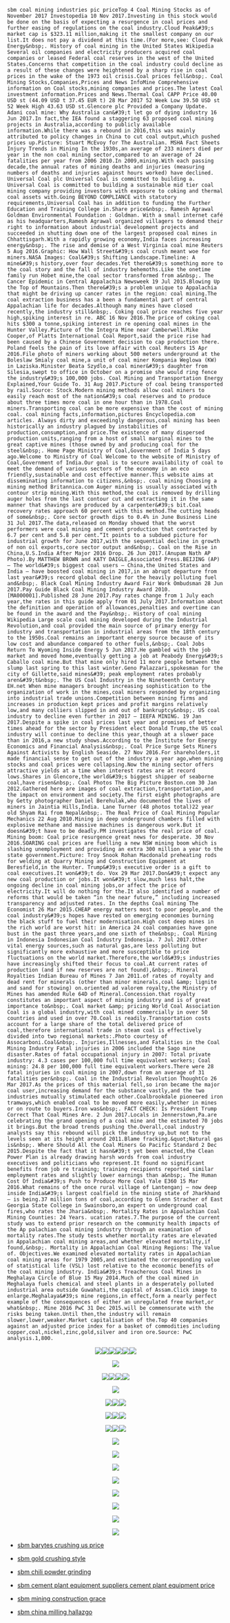 
```
sbm coal mining industries pic priceTop 4 Coal Mining Stocks as of November 2017 Investopedia 10 Nov 2017.Investing in this stock would be done on the basis of expecting a resurgence in coal prices and further easing of regulations on the coal industry.Cloud Peak&#39;s market cap is $323.11 million,making it the smallest company on our list.It does not pay a dividend at this time.(For more,see: Cloud Peak Energy&nbsp;. History of coal mining in the United States Wikipedia Several oil companies and electricity producers acquired coal companies or leased Federal coal reserves in the west of the United States.Concerns that competition in the coal industry could decline as a result of these changes were heightened by a sharp rise in coal prices in the wake of the 1973 oil crisis.Coal prices fell&nbsp;. Coal Mining Stocks,Companies,Prices and News InfoMine Comprehensive information on Coal stocks,mining companies and prices.The latest Coal investment information.Prices and News.Thermal Coal CAPP Price 40.00 USD st (44.09 USD t 37.45 EUR t) 28 Mar 2017 52 Week Low 39.50 USD st 52 Week High 43.63 USD st.Glencore plc Provided a Company Update. Adani coal mine: Why Australia can&#39;t let go of dying industry 16 Jun 2017.In fact,the IEA found a staggering 63 proposed coal mining projects in Australia,according to publicly available information.While there was a rebound in 2016,this was mainly attributed to policy changes in China to cut coal output,which pushed prices up.Picture: Stuart McEvoy for The Australian. MSHA Fact Sheets Injury Trends in Mining In the 1930s,an average of 233 miners died per year in the non coal mining sector,compared to an average of 24 fatalities per year from 2006 2010.In 2009,mining.With each passing decade,the annual rates of mining deaths and injuries (measuring numbers of deaths and injuries against hours worked) have declined. Universal Coal plc Universal Coal is committed to building a. Universal Coal is committed to building a sustainable mid tier coal mining company providing investors with exposure to coking and thermal coal assets with.Going BEYOND COMPLIANCE with statutory requirements,Universal Coal has in addition to funding the Further Education and Training College in.Share price&nbsp;. Ramesh Agrawal Goldman Environmental Foundation : Goldman. With a small internet café as his headquarters,Ramesh Agrawal organized villagers to demand their right to information about industrial development projects and succeeded in shutting down one of the largest proposed coal mines in Chhattisgarh.With a rapidly growing economy,India faces increasing energy&nbsp;. The rise and demise of a West Virginia coal mine Reuters 5 Aug 2016.Graphic: How Wall Street&#39;s coal crush meant woe for miners.NASA Images: Coal&#39;s Shifting Landscape.Timeline: A mine&#39;s history,over four decades.Yet there&#39;s something more to the coal story and the fall of industry behemoths.Like the onetime family run Hobet mine,the coal sector transformed from a&nbsp;. The Cancer Epidemic in Central Appalachia Newsweek 19 Jul 2015.Blowing Up the Top of Mountains.Then there&#39;s a problem unique to Appalachia that might be driving up cancer rates in the region: coal mining.The coal extraction business has a been a fundamental part of central Appalachian life for decades.Although many mines have closed recently,the industry still&nbsp;. Coking coal price reaches five year high,spiking interest in re. ABC 16 Nov 2016.The price of coking coal hits $300 a tonne,spiking interest in re opening coal mines in the Hunter Valley.Picture of the Integra Mine near Camberwell.Mike Cooper,of Platts International Coal Report,said the price rise had been caused by a Chinese Government decision to cap production there. Poland feels the pain of its love affair with coal Reuters 15 Apr 2016.File photo of miners working about 500 meters underground at the Boleslaw Smialy coal mine,a unit of coal miner Kompania Weglowa (KW) in Laziska.Minister Beata Szydlo,a coal miner&#39;s daughter from Silesia,swept to office in October on a promise she would ring fence the industry&#39;s 100,000 jobs. Coal Mining and Transportation Energy Explained,Your Guide To. 31 Aug 2017.Picture of coal being transported by rail.Source: Stock.Modern mining methods allow coal miners to easily reach most of the nation&#39;s coal reserves and to produce about three times more coal in one hour than in 1978.Coal miners.Transporting coal can be more expensive than the cost of mining coal. coal mining facts,information,pictures Encyclopedia.com articles. Always dirty and exceedingly dangerous,coal mining has been historically an industry plagued by instabilities of production,consumption,and price.The existence of many dispersed production units,ranging from a host of small marginal mines to the great captive mines (those owned by and producing coal for the steel&nbsp;. Home Page Ministry of Coal,Government of India 5 days ago.Welcome to Ministry of Coal Welcome to the website of Ministry of Coal,Government of India.Our goal is to secure availability of coal to meet the demand of various sectors of the economy in an eco friendly,sustainable and cost effective manner.This website aims at disseminating information to citizens,&nbsp;. coal mining Choosing a mining method Britannica.com Auger mining is usually associated with contour strip mining.With this method,the coal is removed by drilling auger holes from the last contour cut and extracting it in the same manner that shavings are produced by a carpenter&#39;s bit.Coal recovery rates approach 60 percent with this method.The cutting heads of some&nbsp;. Core sector growth dips to 0.4% in June Business Line 31 Jul 2017.The data,released on Monday showed that the worst performers were coal mining and cement production that contracted by 6.7 per cent and 5.8 per cent.“It points to a subdued picture for industrial growth for June 2017,with the sequential decline in growth of non oil exports,core sector output and&nbsp;. Coal on the Rise in China,U.S.India After Major 2016 Drop. 26 Jun 2017.(Anupam Nath AP Photo).By MATTHEW BROWN and KATY DAIGLE,Associated Press.BEIJING (AP) — The world&#39;s biggest coal users — China,the United States and India — have boosted coal mining in 2017,in an abrupt departure from last year&#39;s record global decline for the heavily polluting fuel and&nbsp;. Black Coal Mining Industry Award Fair Work Ombudsman 28 Jun 2017.Pay Guide Black Coal Mining Industry Award 2010.[MA000001].Published 28 June 2017.Pay rates change from 1 July each year,the rates in this guide apply from 01 July 2017.Information about the definition and operation of allowances,penalties and overtime can be found in the award and the Pay&nbsp;. History of coal mining Wikipedia Large scale coal mining developed during the Industrial Revolution,and coal provided the main source of primary energy for industry and transportation in industrial areas from the 18th century to the 1950s.Coal remains an important energy source because of its low cost and abundance compared to other fuels,&nbsp;. Coal Jobs Return To Wyoming Inside Energy 5 Jun 2017.He gambled with the job market and moved home,eventually getting a job at Peabody Energy&#39;s Caballo coal mine.But that mine only hired 11 more people between the slump last spring to this last winter.Geno Palazzari,spokesman for the city of Gillette,said mines&#39; peak employment rates probably aren&#39;t&nbsp;. The US Coal Industry in the Nineteenth Century EH.net When mine managers brought increasing sophistication to the organization of work in the mines,coal miners responded by organizing into industrial trade unions.Competition between mining firms and increases in production kept prices and profit margins relatively low,and many colliers slipped in and out of bankruptcy&nbsp;. US coal industry to decline even further in 2017 — IEEFA MINING. 19 Jan 2017.Despite a spike in coal prices last year and promises of better times ahead for the sector by President elect Donald Trump,the US coal industry will continue to decline this year,though at a slower pace than in 2016,a new study shows.According to the Institute for Energy Economics and Financial Analysis&nbsp;. Coal Price Surge Sets Miners Against Activists by English Seaside. 27 Nov 2016.For shareholders,it made financial sense to get out of the industry a year ago,when mining stocks and coal prices were collapsing.Now the mining sector offers attractive yields at a time when interest rates are at record lows.Shares in Glencore,the world&#39;s biggest shipper of seaborne coal,have risen&nbsp;. Coal Photos The Big Picture Boston.com 30 Jan 2012.Gathered here are images of coal extraction,transportation,and the impact on environment and society.The first eight photographs are by Getty photographer Daniel Berehulak,who documented the lives of miners in Jaintia Hills,India. Lane Turner (48 photos total)22 year old Shyam Rai from Nepal&nbsp;. The Real Price of Coal Mining Popular Mechanics 22 Aug 2010.Mining in deep underground chambers filled with explosive methane and massive machines is dangerous work.But it doesn&#39;t have to be deadly.PM investigates the real price of coal. Mining boom: Coal price resurgence great news for desperate. 30 Nov 2016.SOARING coal prices are fuelling a new NSW mining boom which is slashing unemployment and providing an extra 300 million a year to the state government.Picture: Troy Snook Rohan Macdonald preheating rods for welding at Quarry Mining and Construction Equipment at Beresfield,in the Hunter. Trump&#39;s executive order is a gift to coal executives.It won&#39;t do. Vox 29 Mar 2017.Don&#39;t expect any new coal production or jobs.It won&#39;t slow,much less halt,the ongoing decline in coal mining jobs,or affect the price of electricity.It will do nothing for the.It also identified a number of reforms that would be taken “in the near future,” including increased transparency and adjusted rates. In the depths Coal mining The Economist 26 Mar 2015.CHEAP energy matters most to poor people,and the coal industry&#39;s hopes have rested on emerging economies burning the black stuff to fuel their modernisation.High cost deep mines in the rich world are worst hit: in America 24 coal companies have gone bust in the past three years,and one sixth of the&nbsp;. Coal Mining in Indonesia Indonesian Coal Industry Indonesia. 7 Jul 2017.Other vital energy sources,such as natural gas,are less polluting but significantly more exhaustive and more susceptible to price fluctuations on the world market.Therefore,the world&#39;s industries have increasingly shifted their focus to coal.At current rates of production (and if new reserves are not found),&nbsp;. Mineral Royalties Indian Bureau of Mines 7 Jan 2011.of rates of royalty and dead rent for minerals (other than minor minerals,coal &amp; lignite and sand for stowing) on.oriented ad valorem royalty,the Ministry of Mines has amended Rule 64D of Mineral.Concession.that royalty constitutes an important aspect of mining industry and is of great importance to&nbsp;. Coal market &amp; pricing World Coal Association Coal is a global industry,with coal mined commercially in over 50 countries and used in over 70.Coal is readily.Transportation costs account for a large share of the total delivered price of coal,therefore international trade in steam coal is effectively divided into two regional markets:.Photo courtesy of Assocarboni.Coal&nbsp;. Injuries,Illnesses,and Fatalities in the Coal Mining Industry Fatal injuries in 2006 included the Sago mine disaster.Rates of fatal occupational injury in 2007: Total private industry: 4.3 cases per 100,000 full time equivalent workers; Coal mining: 24.8 per 100,000 full time equivalent workers.There were 28 fatal injuries in coal mining in 2007,down from an average of 31 fatalities per&nbsp;. Coal in the Industrial Revolution ThoughtCo 26 Mar 2017.As the prices of this material fell,so iron became the major coal user,increasing demand for the substance vastly,and the two industries mutually stimulated each other.Coalbrookdale pioneered iron tramways,which enabled coal to be moved more easily,whether in mines or on route to buyers.Iron was&nbsp;. FACT CHECK: Is President Trump Correct That Coal Mines Are. 2 Jun 2017.Locals in Jennerstown,Pa.are celebrating the grand opening of a coal mine and the estimated 70 jobs it brings.But the broad trends pushing the.Overall,coal industry analysts say this rebound will pick the industry up,but not to the levels seen at its height around 2011.Blame fracking.&quot;Natural gas is&nbsp;. Where Should All the Coal Miners Go Pacific Standard 2 Dec 2015.Despite the fact that it hasn&#39;t yet been enacted,the Clean Power Plan is already drawing harsh words from coal industry executives and politicians who represent.It found no significant benefits from job re training; training recipients reported similar employment rates and slightly lower earnings than a&nbsp;. The Human Cost Of India&#39;s Push to Produce More Coal Yale E360 15 Mar 2016.What remains of the once rural village of Lantenganj — now deep inside India&#39;s largest coalfield in the mining state of Jharkhand — is being.37 million tons of coal,according to Glenn Stracher of East Georgia State College in Swainsboro,an expert on underground coal fires,who rates the Jharia&nbsp;. Mortality Rates in Appalachian Coal Mining Counties: 24 Years. ucation rates.7.The purpose of the current study was to extend prior research on the community health impacts of the Ap palachian coal mining industry through an examination of mortality rates.The study tests whether mortality rates are elevated in Appalachian coal mining areas,and whether elevated mortality,if found,&nbsp;. Mortality in Appalachian Coal Mining Regions: The Value of. Objectives.We examined elevated mortality rates in Appalachian coal mining areas for 1979 2005,and estimated the corresponding value of statistical life (VSL) lost relative to the economic benefits of the coal mining industry. India&#39;s Treacherous Coal Mines in Meghalaya Circle of Blue 15 May 2014.Much of the coal mined in Meghalaya fuels chemical and steel plants in a desperately polluted industrial area outside Guwahati,the capital of Assam.Click image to enlarge.Meghalaya&#39;s mine regions,in effect,form a nearly perfect example of the consequences of either an unregulated free market,or what&nbsp;. Mine 2016 PwC 31 Dec 2015.will be commensurate with the risks being taken.Until then,the industry will remain slower,lower,weaker.Market capitalisation of the.Top 40 companies against an adjusted price index for a basket of commodities including copper,coal,nickel,zinc,gold,silver and iron ore.Source: PwC analysis.1,800. 
```

<div align="center">
  
<a rel="nofollow" href="https://m.shibang-china.com?f=github&k=sbm+coal+mining+industries+pic+price"><img src="https://static.shibang-china.com/en/l.png"></a><img src="https://static.shibang-china.com/en/hw.png"><a rel="nofollow" href="https://m.shibang-china.com/product/?f=github&k=sbm+coal+mining+industries+pic+price"><img src="https://static.shibang-china.com/en/p.png"></a><a rel="nofollow" href="https://m.shibang-china.com/cases/?f=github&k=sbm+coal+mining+industries+pic+price"><img src="https://static.shibang-china.com/en/c.png"></a><a rel="nofollow" href="https://m.shibang-china.com/news/?f=github&k=sbm+coal+mining+industries+pic+price"><img src="https://static.shibang-china.com/en/n.png"></a><a rel="nofollow" href="https://m.shibang-china.com?f=github&k=sbm+coal+mining+industries+pic+price"><img src="https://static.shibang-china.com/en/m.png"></a>

<a rel="nofollow" href="https://m.shibang-china.com/product/?f=github&k=sbm+coal+mining+industries+pic+price"><img src="https://static.shibang-china.com/en/b.jpg"></a>
  
<a rel="nofollow" href="https://m.shibang-china.com/solution-aggregate.html?f=github&k=sbm+coal+mining+industries+pic+price"><img src="https://static.shibang-china.com/en/a.jpg"></a><a rel="nofollow" href="https://m.shibang-china.com/solution-mine.html?f=github&k=sbm+coal+mining+industries+pic+price"><img src="https://static.shibang-china.com/en/m.jpg"></a><a rel="nofollow" href="https://m.shibang-china.com/solution-mill.html?f=github&k=sbm+coal+mining+industries+pic+price"><img src="https://static.shibang-china.com/en/g.jpg"></a><a rel="nofollow" href="https://m.shibang-china.com/solution-epc.html?f=github&k=sbm+coal+mining+industries+pic+price"><img src="https://static.shibang-china.com/en/e.jpg"></a>

<a rel="nofollow" href="https://m.shibang-china.com/product/?f=github&k=sbm+coal+mining+industries+pic+price"><img src="https://static.shibang-china.com/en/a-p.png"></a>

<a rel="nofollow" href="https://m.shibang-china.com/product/crusher/c6x.html?f=github&k=sbm+coal+mining+industries+pic+price"><img src="https://static.shibang-china.com/en/j.jpg"></a><a rel="nofollow" href="https://m.shibang-china.com/product/crusher/ci5x.html?f=github&k=sbm+coal+mining+industries+pic+price"><img src="https://static.shibang-china.com/en/i.jpg"></a><a rel="nofollow" href="https://m.shibang-china.com/product/crusher/hst.html?f=github&k=sbm+coal+mining+industries+pic+price"><img src="https://static.shibang-china.com/en/c.jpg"></a>

<a rel="nofollow" href="https://m.shibang-china.com/product/mill/mtw.html?f=github&k=sbm+coal+mining+industries+pic+price"><img src="https://static.shibang-china.com/en/mtw.jpg"></a><a rel="nofollow" href="https://m.shibang-china.com/product/mill/scm.html?f=github&k=sbm+coal+mining+industries+pic+price"><img src="https://static.shibang-china.com/en/scm.jpg"></a><a rel="nofollow" href="https://m.shibang-china.com/product/mill/lm.html?f=github&k=sbm+coal+mining+industries+pic+price"><img src="https://static.shibang-china.com/en/lm.jpg"></a>

<a rel="nofollow" href="https://m.shibang-china.com/product/sand/vsi6x.html?f=github&k=sbm+coal+mining+industries+pic+price"><img src="https://static.shibang-china.com/en/6x.jpg"></a><a rel="nofollow" href="https://m.shibang-china.com/product/sand/vu.html?f=github&k=sbm+coal+mining+industries+pic+price"><img src="https://static.shibang-china.com/en/vu.jpg"></a><a rel="nofollow" href="https://m.shibang-china.com/product/mobile/klun.html?f=github&k=sbm+coal+mining+industries+pic+price"><img src="https://static.shibang-china.com/en/k.jpg"></a>

<a rel="nofollow" href="https://m.shibang-china.com/cases/?f=github&k=sbm+coal+mining+industries+pic+price"><img src="https://static.shibang-china.com/en/case.png"></a>

<a rel="nofollow" href="https://m.shibang-china.com/cases/aggregate/202.html?f=github&k=sbm+coal+mining+industries+pic+price"><img src="https://static.shibang-china.com/en/c-1.jpg"></a>

<a rel="nofollow" href="https://m.shibang-china.com/cases/aggregate/203.html?f=github&k=sbm+coal+mining+industries+pic+price"><img src="https://static.shibang-china.com/en/c-2.jpg"></a>

<a rel="nofollow" href="https://m.shibang-china.com/cases/mill/123.html?f=github&k=sbm+coal+mining+industries+pic+price"><img src="https://static.shibang-china.com/en/c-3.jpg"></a>

<a rel="nofollow" href="https://m.shibang-china.com/contact_us.html?f=github&k=sbm+coal+mining+industries+pic+price"><img src="https://static.shibang-china.com/en/contact.png"></a>

<a rel="nofollow" href="https://swt.shibang-china.com/?f=github&k=sbm+coal+mining+industries+pic+price"><img src="https://static.shibang-china.com/en/chat.png"></a>

<a rel="nofollow" href="https://whatsapp.shibangsoft.com/WhatsApp.php?f=github&k=sbm+coal+mining+industries+pic+price"><img src="https://static.shibang-china.com/en/whatsapp.png"></a>

<a rel="nofollow" href="https://m.shibang-china.com/?f=github&k=sbm+coal+mining+industries+pic+price"><img src="https://static.shibang-china.com/en/website.png"></a>

</div>


* [sbm barytes crushing us price](sbm%20barytes%20crushing%20us%20price.md)

* [sbm gold crushing style](sbm%20gold%20crushing%20style.md)

* [sbm chili powder grinding](sbm%20chili%20powder%20grinding.md)

* [sbm cement plant equipment suppliers cement plant equipment price](sbm%20cement%20plant%20equipment%20suppliers%20cement%20plant%20equipment%20price.md)

* [sbm mining construction grace](sbm%20mining%20construction%20grace.md)

* [sbm china milling hallazgo](sbm%20china%20milling%20hallazgo.md)